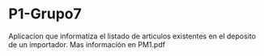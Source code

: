 # P1-Grupo7
Aplicacion que informatiza el listado de articulos existentes en el deposito de un importador.
Mas información en PM1.pdf
